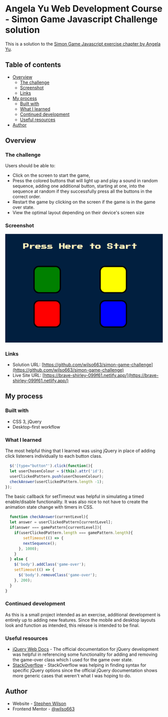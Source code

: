 # Angela Yu Web Development Course - Simon Game Javascript Challenge solution

This is a solution to the [Simon Game Javascript exercise chapter by Angela Yu](https://www.udemy.com/course/the-complete-web-development-bootcamp). 

## Table of contents

- [Overview](#overview)
  - [The challenge](#the-challenge)
  - [Screenshot](#screenshot)
  - [Links](#links)
- [My process](#my-process)
  - [Built with](#built-with)
  - [What I learned](#what-i-learned)
  - [Continued development](#continued-development)
  - [Useful resources](#useful-resources)
- [Author](#author)

## Overview

### The challenge

Users should be able to:
- Click on the screen to start the game, 
- Press the colored buttons that will light up and play a sound in random sequence, adding one additional button, starting at one, into the sequence at random if they successfully press all the buttons in the correct order.
- Restart the game by clicking on the screen if the game is in the game over state.  
- View the optimal layout depending on their device's screen size

### Screenshot

![Full Screen screenshot](./images/ScreenShot.png)


### Links

- Solution URL: [https://github.com/wilso663/simon-game-challenge](https://github.com/wilso663/simon-game-challenge)
- Live Site URL: [https://brave-shirley-099f61.netlify.app/](https://brave-shirley-099f61.netlify.app/)

## My process

### Built with

- CSS 3, jQuery
- Desktop-first workflow

### What I learned

The most helpful thing that I learned was using jQuery in place of adding click listeners individually to each button class.
```javascript
  $('[type="button"').click(function(){
  let userChosenColour = $(this).attr('id');
  userClickedPattern.push(userChosenColour);
  checkAnswer(userClickedPattern.length -1);
});
```
The basic callback for setTimeout was helpful in simulating a timed enable/disable functionality. It was also nice to not have to create the animation state change with timers in CSS.
```javascript  
  function checkAnswer(currentLevel){
  let answer = userClickedPattern[currentLevel];
  if(answer === gamePattern[currentLevel]){
    if(userClickedPattern.length === gamePattern.length){
        setTimeout(() => {
        nextSequence();
      }, 1000);
    }
  } else {
    $('body').addClass('game-over');
    setTimeout(() => {
      $('body').removeClass('game-over');
    }, 200);
  }
}
```


### Continued development

As this is a small project intended as an exercise, additional development is entirely up to adding new features. Since the mobile and desktop layouts look and function as intended, this release is intended to be final.

### Useful resources

- [jQuery Web Docs](https://api.jquery.com/addclass/) - The official documentation for jQuery development was helpful in referencing some functionality for adding and removing the game-over class which I used for the game over state.
- [StackOverflow](https://stackoverflow.com/questions/18121412/how-to-get-value-of-a-button-type-button-with-jquery) - StackOverflow was helping in finding syntax for specific jQuery options since the official jQuery documentation shows more generic cases that weren't what I was hoping to do.

## Author

- Website - [Stephen Wilson](https://github.com/wilso663)
- Frontend Mentor - [@wilso663](https://www.frontendmentor.io/profile/wilso663)


